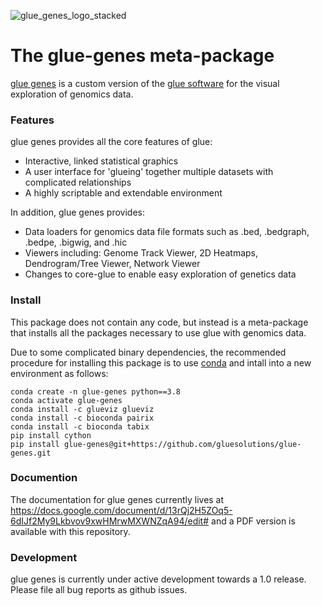 ![glue_genes_logo_stacked](https://user-images.githubusercontent.com/3639698/137145077-2c2c9011-68bd-4770-9d58-494bf7632a33.png)


The glue-genes meta-package
===========================

[glue genes](https://github.com/gluesolutions/glue-genes) is a custom version of the [glue software](https://glueviz.org) for the 
visual exploration of genomics data.

### Features

glue genes provides all the core features of glue:

* Interactive, linked statistical graphics
* A user interface for 'glueing' together multiple datasets with complicated relationships
* A highly scriptable and extendable environment

In addition, glue genes provides:

* Data loaders for genomics data file formats such as .bed, .bedgraph, .bedpe, .bigwig, and .hic
* Viewers including: Genome Track Viewer, 2D Heatmaps, Dendrogram/Tree Viewer, Network Viewer
* Changes to core-glue to enable easy exploration of genetics data

### Install

This package does not contain any code, but instead is a meta-package that 
installs all the packages necessary to use glue with genomics data. 

Due to some complicated binary dependencies, the recommended procedure for 
installing this package is to use [conda](https://www.anaconda.com) and intall into a new environment as follows:

```
conda create -n glue-genes python==3.8
conda activate glue-genes
conda install -c glueviz glueviz
conda install -c bioconda pairix
conda install -c bioconda tabix
pip install cython
pip install glue-genes@git+https://github.com/gluesolutions/glue-genes.git
```


### Documention

The documentation for glue genes currently lives at https://docs.google.com/document/d/13rQj2H5ZOq5-6dIJf2My9Lkbvov9xwHMrwMXWNZqA94/edit# and a PDF version is available with this repository. 

### Development

glue genes is currently under active development towards a 1.0 release. Please file all bug reports as github issues. 
